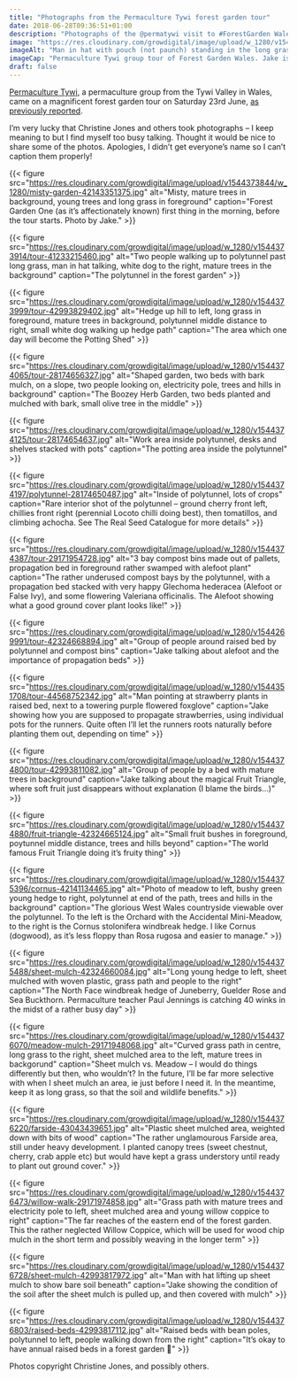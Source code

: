 ```yaml
---
title: "Photographs from the Permaculture Tywi forest garden tour"
date: 2018-06-28T09:36:51+01:00
description: "Photographs of the @permatywi visit to #ForestGarden Wales, by Christine Jones"
image: "https://res.cloudinary.com/growdigital/image/upload/w_1280/v1543954590/permatywi-orchard-43060641451.jpg"
imageAlt: "Man in hat with pouch (not paunch) standing in the long grass, talking with a circling group of permaculturalists, polytunnel, house and hills in the background."
imageCap: "Permaculture Tywi group tour of Forest Garden Wales. Jake is standing by the Hovenia dulcis (raisin tree) in the Accidental Meadow. The disembodied leg in the foreground belongs to permaculture teacher Paul Jennings."
draft: false
---
```


[Permaculture Tywi](https://twitter.com/permatywi), a permaculture group from the Tywi Valley in Wales, came on a magnificent forest garden tour on Saturday 23rd June, [as previously reported](http://www.forestgarden.wales/blog/permaculture-tywi-tour/). 

I’m very lucky that Christine Jones and others took photographs – I keep meaning to but I find myself too busy talking. Thought it would be nice to share some of the photos. Apologies, I didn’t get everyone’s name so I can’t caption them properly!

{{< figure src="https://res.cloudinary.com/growdigital/image/upload/v1544373844/w_1280/misty-garden-42143351375.jpg" alt="Misty, mature trees in background, young trees and long grass in foreground" caption="Forest Garden One (as it’s affectionately known) first thing in the morning, before the tour starts. Photo by Jake." >}}

{{< figure src="https://res.cloudinary.com/growdigital/image/upload/w_1280/v1544373914/tour-41233215460.jpg" alt="Two people walking up to polytunnel past long grass, man in hat talking, white dog to the right, mature trees in the background" caption="The polytunnel in the forest garden" >}}

{{< figure src="https://res.cloudinary.com/growdigital/image/upload/w_1280/v1544373999/tour-42993829402.jpg" alt="Hedge up hill to left, long grass in foreground, mature trees in background, polytunnel middle distance to right, small white dog walking up hedge path" caption="The area which one day will become the Potting Shed" >}}

{{< figure src="https://res.cloudinary.com/growdigital/image/upload/w_1280/v1544374065/tour-28174656327.jpg" alt="Shaped garden, two beds with bark mulch, on a slope, two people looking on, electricity pole, trees and hills in background" caption="The Boozey Herb Garden, two beds planted and mulched with bark, small olive tree in the middle" >}}

{{< figure src="https://res.cloudinary.com/growdigital/image/upload/w_1280/v1544374125/tour-28174654637.jpg" alt="Work area inside polytunnel, desks and shelves stacked with pots" caption="The potting area inside the polytunnel" >}}

{{< figure src="https://res.cloudinary.com/growdigital/image/upload/w_1280/v1544374197/polytunnel-28174650487.jpg" alt="Inside of polytunnel, lots of crops" caption="Rare interior shot of the polytunnel – ground cherry front left, chillies front right (perennial Locoto chilli doing best), then tomatillos, and climbing achocha. See The Real Seed Catalogue for more details" >}}

{{< figure src="https://res.cloudinary.com/growdigital/image/upload/w_1280/v1544374387/tour-29171954728.jpg" alt="3 bay compost bins made out of pallets, propagation bed in foreground rather swamped with alefoot plant" caption="The rather underused compost bays by the polytunnel, with a propagation bed stacked with very happy Glechoma hederacea (Alefoot or False Ivy), and some flowering Valeriana officinalis. The Alefoot showing what a good ground cover plant looks like!" >}}

{{< figure src="https://res.cloudinary.com/growdigital/image/upload/w_1280/v1544269991/tour-42324668894.jpg" alt="Group of people around raised bed by polytunnel and compost bins" caption="Jake talking about alefoot and the importance of propagation beds" >}}

{{< figure src="https://res.cloudinary.com/growdigital/image/upload/w_1280/v1544351708/tour-44568752342.jpg" alt="Man pointing at strawberry plants in raised bed, next to a towering purple flowered foxglove" caption="Jake showing how you are supposed to propagate strawberries, using individual pots for the runners. Quite often I’ll let the runners roots naturally before planting them out, depending on time" >}}

{{< figure src="https://res.cloudinary.com/growdigital/image/upload/w_1280/v1544374800/tour-42993811082.jpg" alt="Group of people by a bed with mature trees in background" caption="Jake talking about the magical Fruit Triangle, where soft fruit just disappears without explanation (I blame the birds…)" >}}


{{< figure src="https://res.cloudinary.com/growdigital/image/upload/w_1280/v1544374880/fruit-triangle-42324665124.jpg" alt="Small fruit bushes in foreground, poytunnel middle distance, trees and hills beyond" caption="The world famous Fruit Triangle doing it’s fruity thing" >}}

{{< figure src="https://res.cloudinary.com/growdigital/image/upload/w_1280/v1544375396/cornus-42141134465.jpg" alt="Photo of meadow to left, bushy green young hedge to right, polytunnel at end of the path, trees and hills in the background" caption="The glorious West Wales countryside viewable over the polytunnel. To the left is the Orchard with the Accidental Mini-Meadow, to the right is the Cornus stolonifera windbreak hedge. I like Cornus (dogwood), as it’s less floppy than Rosa rugosa and easier to manage." >}}

{{< figure src="https://res.cloudinary.com/growdigital/image/upload/w_1280/v1544375488/sheet-mulch-42324660084.jpg" alt="Long young hedge to left, sheet mulched with woven plastic, grass path and people to the right" caption="The North Face windbreak hedge of Juneberry, Guelder Rose and Sea Buckthorn. Permaculture teacher Paul Jennings is catching 40 winks in the midst of a rather busy day" >}}

{{< figure src="https://res.cloudinary.com/growdigital/image/upload/w_1280/v1544376070/meadow-mulch-29171948068.jpg" alt="Curved grass path in centre, long grass to the right, sheet mulched area to the left, mature trees in backgorund" caption="Sheet mulch vs. Meadow – I would do things differently but then, who wouldn’t? In the future, I’ll be far more selective with when I sheet mulch an area, ie just before I need it. In the meantime, keep it as long grass, so that the soil and wildlife benefits." >}}

{{< figure src="https://res.cloudinary.com/growdigital/image/upload/w_1280/v1544376220/farside-43043439651.jpg" alt="Plastic sheet mulched area, weighted down with bits of wood" caption="The rather unglamourous Farside area, still under heavy development. I planted canopy trees (sweet chestnut, cherry, crab apple etc) but would have kept a grass understory until ready to plant out ground cover." >}}

{{< figure src="https://res.cloudinary.com/growdigital/image/upload/w_1280/v1544376473/willow-walk-29171974858.jpg" alt="Grass path with mature trees and electricity pole to left, sheet mulched area and young willow coppice to right" caption="The far reaches of the eastern end of the forest garden. This the rather neglected Willow Coppice, which will be used for wood chip mulch in the short term and possibly weaving in the longer term" >}}

{{< figure src="https://res.cloudinary.com/growdigital/image/upload/w_1280/v1544376728/sheet-mulch-42993817972.jpg" alt="Man with hat lifting up sheet mulch to show bare soil beneath" caption="Jake showing the condition of the soil after the sheet mulch is pulled up, and then covered with mulch" >}}

{{< figure src="https://res.cloudinary.com/growdigital/image/upload/w_1280/v1544376803/raised-beds-42993817112.jpg" alt="Raised beds with bean poles, polytunnel to left, people walking down from the right" caption="It’s okay to have annual raised beds in a forest garden 🙂" >}}

Photos copyright Christine Jones, and possibly others.
